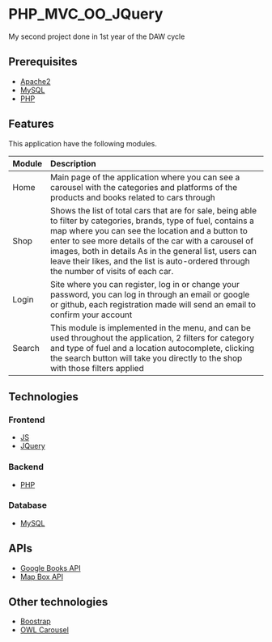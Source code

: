 # PHP_MVC_OO_JQuery
My second project done in 1st year of the DAW cycle

## Prerequisites
* [Apache2](https://httpd.apache.org/)
* [MySQL](https://www.mysql.com/)
* [PHP](https://www.php.net/)

## Features
This application have the following modules.

Module | Description
:--- | :---
Home | Main page of the application where you can see a carousel with the categories and platforms of the products and books related to cars through
Shop | Shows the list of total cars that are for sale, being able to filter by categories, brands, type of fuel, contains a map where you can see the location and a button to enter to see more details of the car with a carousel of images, both in details As in the general list, users can leave their likes, and the list is auto-ordered through the number of visits of each car.
Login | Site where you can register, log in or change your password, you can log in through an email or google or github, each registration made will send an email to confirm your account
Search | This module is implemented in the menu, and can be used throughout the application, 2 filters for category and type of fuel and a location autocomplete, clicking the search button will take you directly to the shop with those filters applied

## Technologies

### Frontend
* [JS](https://developer.mozilla.org/es/docs/Web/JavaScript)
* [JQuery](https://jquery.com/)
### Backend
* [PHP](https://www.php.net/)
### Database
* [MySQL](https://www.mysql.com/)

## APIs
* [Google Books API](https://developers.google.com/books)
* [Map Box API](https://docs.mapbox.com/mapbox.js/api/v3.3.1/)

## Other technologies
* [Boostrap](https://getbootstrap.com/)
* [OWL Carousel](https://owlcarousel2.github.io/OwlCarousel2/)

